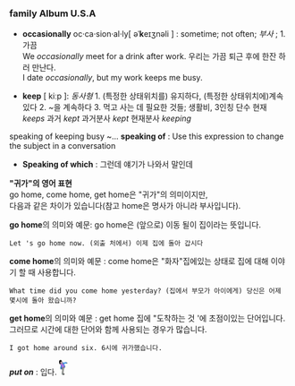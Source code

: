 ### family Album U.S.A
* __occasionally__ oc·ca·sion·al·ly[ əˈ**k**eɪʒnəli ]  : sometime; not often; *부사* ; 1. 가끔     
We _occasionally_ meet for a drink after work. 우리는 가끔 퇴근 후에 한잔 하러 만난다.    
I date _occasionally_, but my work keeps me busy.

* __keep__ [ kiːp ]: *동사형* 1.	(특정한 상태위치를) 유지하다, (특정한 상태위치에)계속 있다 2.	~을 계속하다 3.	먹고 사는 데 필요한 것들; 생활비,  3인칭 단수 현재 *keeps* 과거 *kept* 과거분사 *kept* 현재분사 *keeping*    

speaking of keeping busy ~...  __speaking of__ : Use this expression to change the subject in a conversation   
* __Speaking of which__ : 그런데 얘기가 나와서 말인데

__"귀가"의 영어 표현__   
go home, come home, get home은 "귀가"의 의미이지만,   
다음과 같은 차이가 있습니다(참고 home은 명사가 아니라 부사입니다).

**go home**의 의미와 예문: go home은 (앞으로) 이동 될이 집이라는 뜻입니다.
```
Let 's go home now. (외출 처에서) 이제 집에 돌아 갑시다
```

**come home**의 의미와 예문 : come home은 "화자"집에있는 상태로 집에 대해 이야기 할 때 사용합니다.
```
What time did you come home yesterday? (집에서 부모가 아이에게) 당신은 어제 몇시에 돌아 왔습니까?
```

**get home**의 의미와 예문 : get home 집에 "도착하는 것 '에 초점이있는 단어입니다. 그러므로 시간에 대한 단어와 함께 사용되는 경우가 많습니다.
```
I got home around six. 6시에 귀가했습니다.
```

***put on*** : 입다.
<img src="./put-on.jpg" width="3%" height="3%" alt="put on"></img>
